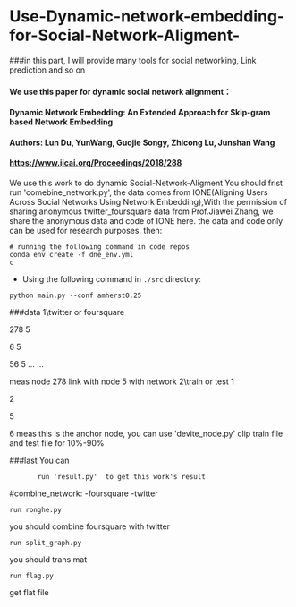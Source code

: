 # Use-Dynamic-network-embedding-for-Social-Network-Aligment-
###in this part, I will provide many tools for social networking, Link prediction and so on
#### We use this paper for dynamic social network alignment：
#### Dynamic Network Embedding: An Extended Approach for Skip-gram based Network Embedding
#### Authors: Lun Du, YunWang, Guojie Songy, Zhicong Lu, Junshan Wang
#### https://www.ijcai.org/Proceedings/2018/288
We use this work to do dynamic Social-Network-Aligment
You should frist 
                              run  'comebine_network.py',
      the data comes from IONE(Aligning Users Across Social Networks Using Network Embedding),With the permission of sharing anonymous twitter_foursquare data from Prof.Jiawei Zhang, we share the anonymous data and code of IONE here. the data and code only can be used for research purposes.
then:
```shell
# running the following command in code repos
conda env create -f dne_env.yml
c
```
- Using the following command in `./src` directory:
```shell
python main.py --conf amherst0.25
```

###data
1\twitter or foursquare

278  5

6    5

56  5
... ...

meas node 278 link with node 5 with network
2\train or test
1

2

5

6
meas this is the anchor node, you can use 'devite_node.py' clip train file and test file for 10%-90%

###last
  You can
  
           run 'result.py'  to get this work's result
#combine_network:
       -foursquare
       -twitter
```     
run ronghe.py 
```
you should combine foursquare with twitter
```
run split_graph.py
```
you should trans mat
```
run flag.py 
```
get flat file
